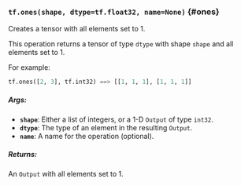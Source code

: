 ### `tf.ones(shape, dtype=tf.float32, name=None)` {#ones}

Creates a tensor with all elements set to 1.

This operation returns a tensor of type `dtype` with shape `shape` and all
elements set to 1.

For example:

```python
tf.ones([2, 3], tf.int32) ==> [[1, 1, 1], [1, 1, 1]]
```

##### Args:


*  <b>`shape`</b>: Either a list of integers, or a 1-D `Output` of type `int32`.
*  <b>`dtype`</b>: The type of an element in the resulting `Output`.
*  <b>`name`</b>: A name for the operation (optional).

##### Returns:

  An `Output` with all elements set to 1.

